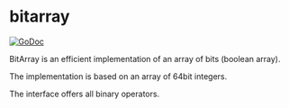 # bitarray

[![GoDoc](https://godoc.org/github.com/dranidis/bitarray?status.svg)](https://godoc.org/github.com/dranidis/bitarray)

BitArray is an efficient implementation of an array of bits (boolean array).

The implementation is based on an array of 64bit integers.

The interface offers all binary operators.
